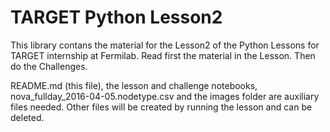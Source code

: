 # TARGET Python Lesson2

This library contans the material for the Lesson2 of the Python Lessons for TARGET internship at Fermilab.
Read first the material in the Lesson.
Then do the Challenges.

README.md (this file), the lesson and challenge notebooks, nova_fullday_2016-04-05.nodetype.csv and the images folder are auxiliary files needed.
Other files will be created by running the lesson and can be deleted.
